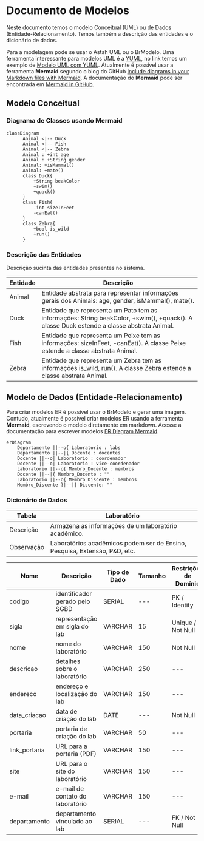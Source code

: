 # Documento de Modelos

Neste documento temos o modelo Conceitual (UML) ou de Dados (Entidade-Relacionamento). Temos também a descrição das entidades e o dicionário de dados.

Para a modelagem pode se usar o Astah UML ou o BrModelo. Uma ferramenta interessante para modelos UML é a [YUML](http://yuml.me), no link temos um exemplo de [Modelo UML com YUML](yuml/monitoria-yuml.md). Atualmente é possível usar a ferramenta **Mermaid** segundo o blog do GitHub [Include diagrams in your Markdown files with Mermaid](https://github.blog/2022-02-14-include-diagrams-markdown-files-mermaid/). A documentação do **Mermaid** pode ser encontrada em [Mermaid in GitHub](https://mermaid-js.github.io/mermaid).

## Modelo Conceitual

### Diagrama de Classes usando Mermaid

```mermaid
classDiagram
      Animal <|-- Duck
      Animal <|-- Fish
      Animal <|-- Zebra
      Animal : +int age
      Animal : +String gender
      Animal: +isMammal()
      Animal: +mate()
      class Duck{
          +String beakColor
          +swim()
          +quack()
      }
      class Fish{
          -int sizeInFeet
          -canEat()
      }
      class Zebra{
          +bool is_wild
          +run()
      }
```

### Descrição das Entidades

Descrição sucinta das entidades presentes no sistema.

| Entidade | Descrição                                                                                                                                |
| -------- | ---------------------------------------------------------------------------------------------------------------------------------------- |
| Animal   | Entidade abstrata para representar informações gerais dos Animais: age, gender, isMammal(), mate().                                      |
| Duck     | Entidade que representa um Pato tem as informações: String beakColor, +swim(), +quack(). A classe Duck estende a classe abstrata Animal. |
| Fish     | Entidade que representa um Peixe tem as informações: sizeInFeet, -canEat(). A classe Peixe estende a classe abstrata Animal.             |
| Zebra    | Entidade que representa um Zebra tem as informações is_wild, run(). A classe Zebra estende a classe abstrata Animal.                     |

## Modelo de Dados (Entidade-Relacionamento)

Para criar modelos ER é possível usar o BrModelo e gerar uma imagem. Contudo, atualmente é possível criar modelos ER usando a ferramenta **Mermaid**, escrevendo o modelo diretamente em markdown. Acesse a documentação para escrever modelos [ER Diagram Mermaid](https://mermaid-js.github.io/mermaid/#/entityRelationshipDiagram).

```mermaid
erDiagram
    Departamento ||--o{ Laboratorio : labs
    Departamento ||--|{ Docente : docentes
    Docente ||--o| Laboratorio : coordenador
    Docente ||--o| Laboratorio : vice-coordenador
    Laboratorio ||--o{ Membro_Docente : membros
    Docente ||--|{ Membro_Docente : ""
    Laboratorio ||--o{ Membro_Discente : membros
    Membro_Discente }|--|| Discente: ""
```

### Dicionário de Dados

| Tabela     | Laboratório                                                                |
| ---------- | -------------------------------------------------------------------------- |
| Descrição  | Armazena as informações de um laboratório acadêmico.                       |
| Observação | Laboratórios acadêmicos podem ser de Ensino, Pesquisa, Extensão, P&D, etc. |

| Nome          | Descrição                        | Tipo de Dado | Tamanho | Restrições de Domínio |
| ------------- | -------------------------------- | ------------ | ------- | --------------------- |
| codigo        | identificador gerado pelo SGBD   | SERIAL       | ---     | PK / Identity         |
| sigla         | representação em sigla do lab    | VARCHAR      | 15      | Unique / Not Null     |
| nome          | nome do laboratório              | VARCHAR      | 150     | Not Null              |
| descricao     | detalhes sobre o laboratório     | VARCHAR      | 250     | ---                   |
| endereco      | endereço e localização do lab    | VARCHAR      | 150     | ---                   |
| data_criacao  | data de criação do lab           | DATE         | ---     | Not Null              |
| portaria      | portaria de criação do lab       | VARCHAR      | 50      | ---                   |
| link_portaria | URL para a portaria (PDF)        | VARCHAR      | 150     | ---                   |
| site          | URL para o site do laboratório   | VARCHAR      | 150     | ---                   |
| e-mail        | e-mail de contato do laboratório | VARCHAR      | 150     | ---                   |
| departamento  | departamento vinculado ao lab    | SERIAL       | ---     | FK / Not Null         |
